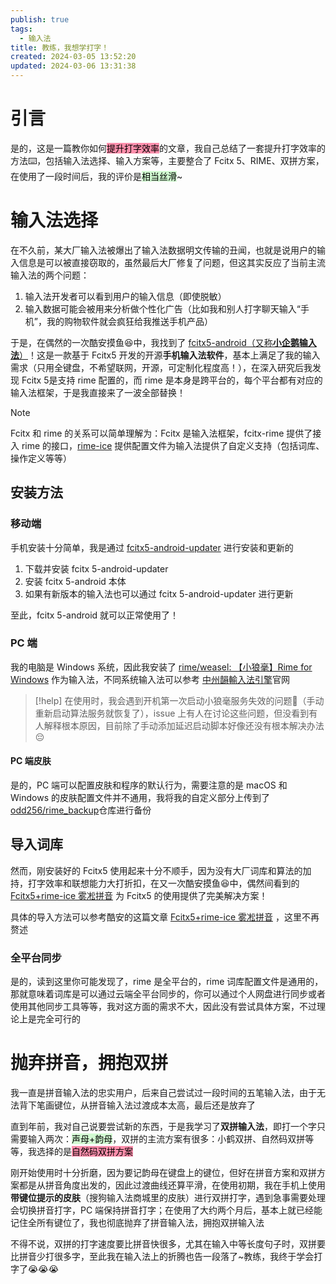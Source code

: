 ```yaml
---
publish: true
tags:
  - 输入法
title: 教练，我想学打字！
created: 2024-03-05 13:52:20
updated: 2024-03-06 13:31:38
---
```


# 引言

是的，这是一篇教你如何<mark style="background: #FF5582A6;">提升打字效率</mark>的文章，我自己总结了一套提升打字效率的方法⌨️，包括输入法选择、输入方案等，主要整合了 Fcitx 5、RIME、双拼方案，在使用了一段时间后，我的评价是<mark style="background: #BBFABBA6;">相当丝滑</mark>~

# 输入法选择

在不久前，某大厂输入法被爆出了输入法数据明文传输的丑闻，也就是说用户的输入信息是可以被直接窃取的，虽然最后大厂修复了问题，但这其实反应了当前主流输入法的两个问题：

1. 输入法开发者可以看到用户的输入信息（即使脱敏）
2. 输入数据可能会被用来分析做个性化广告（比如我和别人打字聊天输入“手机”，我的购物软件就会疯狂给我推送手机产品）

于是，在偶然的一次酷安摸鱼😆中，我找到了 [fcitx5-android（又称**小企鹅输入法**）](https://github.com/fcitx5-android/fcitx5-android)！这是一款基于 Fcitx5 开发的开源**手机输入法软件**，基本上满足了我的输入需求（只用全键盘，不希望联网，开源，可定制化程度高！），在深入研究后我发现 Fcitx 5是支持 rime 配置的，而 rime 是本身是跨平台的，每个平台都有对应的输入法框架，于是我直接来了一波全部替换！

> [!note]
> Fcitx 和 rime 的关系可以简单理解为：Fcitx 是输入法框架，fcitx-rime 提供了接入 rime 的接口，[rime-ice](https://github.com/iDvel/rime-ice) 提供配置文件为输入法提供了自定义支持（包括词库、操作定义等等）

## 安装方法

### 移动端

手机安装十分简单，我是通过 [fcitx5-android-updater](https://github.com/fcitx5-android/fcitx5-android-updater) 进行安装和更新的

1. 下载并安装 fcitx 5-android-updater
2. 安装 fcitx 5-android 本体
3. 如果有新版本的输入法也可以通过 fcitx 5-android-updater 进行更新

至此，fcitx 5-android 就可以正常使用了！

### PC 端

我的电脑是 Windows 系统，因此我安装了 [rime/weasel: 【小狼毫】Rime for Windows](https://github.com/rime/weasel) 作为输入法，不同系统输入法可以参考 [中州韻輸入法引擎](https://rime.im/)官网

> [!help]
> 在使用时，我会遇到开机第一次启动小狼毫服务失效的问题🤔（手动重新启动算法服务就恢复了），issue 上有人在讨论这些问题，但没看到有人解释根本原因，目前除了手动添加延迟启动脚本好像还没有根本解决办法😔

#### PC 端皮肤

是的，PC 端可以配置皮肤和程序的默认行为，需要注意的是 macOS 和 Windows 的皮肤配置文件并不通用，我将我的自定义部分上传到了[odd256/rime_backup](https://github.com/odd256/rime_backup)仓库进行备份

## 导入词库

然而，刚安装好的 Fcitx5 使用起来十分不顺手，因为没有大厂词库和算法的加持，打字效率和联想能力大打折扣，在又一次酷安摸鱼😆中，偶然间看到的 [Fcitx5+rime-ice 雾凇拼音](https://www.coolapk.com/feed/53112149?shareKey=OTlmODBkMGQ2MWYzNjVlNmJjNTI~&shareUid=2599734&shareFrom=com.coolapk.market_14.0.2) 为 Fcitx5 的使用提供了完美解决方案！

具体的导入方法可以参考酷安的这篇文章 [Fcitx5+rime-ice 雾凇拼音](https://www.coolapk.com/feed/53112149?shareKey=OTlmODBkMGQ2MWYzNjVlNmJjNTI~&shareUid=2599734&shareFrom=com.coolapk.market_14.0.2) ，这里不再赘述

### 全平台同步

是的，读到这里你可能发现了，rime 是全平台的，rime 词库配置文件是通用的，那就意味着词库是可以通过云端全平台同步的，你可以通过个人网盘进行同步或者使用其他同步工具等等，我对这方面的需求不大，因此没有尝试具体方案，不过理论上是完全可行的

# 抛弃拼音，拥抱双拼

我一直是拼音输入法的忠实用户，后来自己尝试过一段时间的五笔输入法，由于无法背下笔画键位，从拼音输入法过渡成本太高，最后还是放弃了

直到年前，我对自己说要尝试新的东西，于是我学习了**双拼输入法**，即打一个字只需要输入两次：<mark style="background: #BBFABBA6;">声母+韵母</mark>，双拼的主流方案有很多：小鹤双拼、自然码双拼等等，我选择的是<mark style="background: #FF5582A6;">自然码双拼方案</mark>

刚开始使用时十分折磨，因为要记韵母在键盘上的键位，但好在拼音方案和双拼方案都是从拼音角度出发的，因此过渡曲线还算平滑，在使用初期，我在手机上使用**带键位提示的皮肤**（搜狗输入法商城里的皮肤）进行双拼打字，遇到急事需要处理会切换拼音打字，PC 端保持拼音打字；在使用了大约两个月后，基本上就已经能记住全所有键位了，我也彻底抛弃了拼音输入法，拥抱双拼输入法

不得不说，双拼的打字速度要比拼音快很多，尤其在输入中等长度句子时，双拼要比拼音少打很多字，至此我在输入法上的折腾也告一段落了~教练，我终于学会打字了😭😭😭